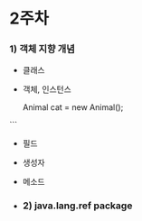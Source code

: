 # 2주차

### 1\) 객체 지향 개념

* 클래스
* 객체, 인스턴스

  Animal cat = new Animal\(\);

\`\`\`

* 필드

* 생성자

* 메소드
* ### 2\) java.lang.ref package



